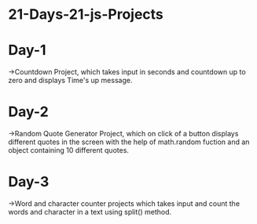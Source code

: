 # 21-Days-21-js-Projects
<h1>Day-1</h1><p>->Countdown Project, which takes input in seconds and countdown up to zero and displays Time's up message.</p>
<h1>Day-2</h1><p>->Random Quote Generator Project, which on click of a button displays different quotes in the screen with the help of math.random fuction and an  object containing 10 different quotes.</p>
<h1>Day-3</h1><p>->Word and character counter projects which takes input and count the words and character in a text using split() method.</p>
